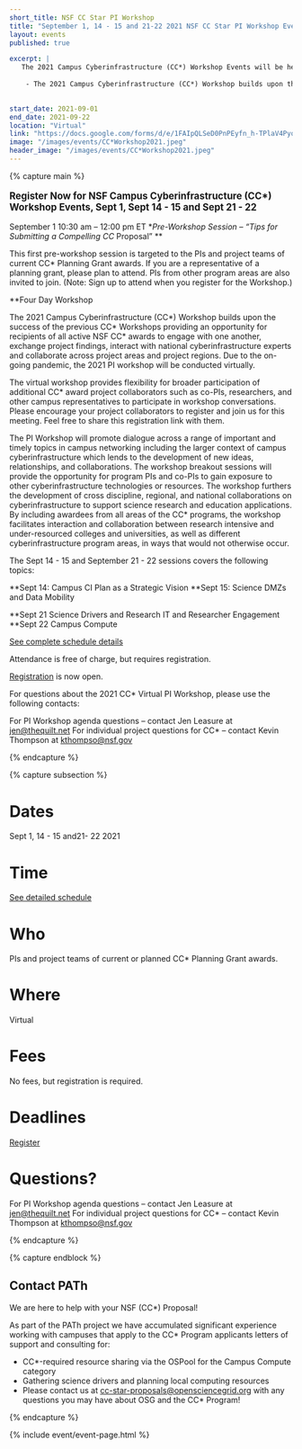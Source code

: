 ```yaml
---
short_title: NSF CC Star PI Workshop 
title: "September 1, 14 - 15 and 21-22 2021 NSF CC Star PI Workshop Events"
layout: events
published: true

excerpt: |
   The 2021 Campus Cyberinfrastructure (CC*) Workshop Events will be held September 1,  14 - 15, and 21 - 22, 2021.
    
    - The 2021 Campus Cyberinfrastructure (CC*) Workshop builds upon the success of the previous CC* Workshops providing an opportunity for recipients of all active NSF CC* awards to engage with one another, exchange project findings, interact with national cyberinfrastructure experts and collaborate across project areas and project regions. Due to the on-going pandemic, the 2021 PI workshop will be conducted virtually.  

   
start_date: 2021-09-01
end_date: 2021-09-22
location: "Virtual"
link: "https://docs.google.com/forms/d/e/1FAIpQLSeD0PnPEyfn_h-TPlaV4PyqUate9M-fI_ykxBaLCNISo6Kcaw/viewform"
image: "/images/events/CC*Workshop2021.jpeg"
header_image: "/images/events/CC*Workshop2021.jpeg"
---
```


{% capture main %}

<p style="font-size: larger; font-weight: bold;">Register Now for NSF Campus Cyberinfrastructure (CC*) Workshop Events, Sept 1, Sept 14 - 15 and Sept 21 - 22 </p>


September 1 10:30 am – 12:00 pm ET **Pre-Workshop Session – “Tips for Submitting a Compelling CC* Proposal” ** 

This first pre-workshop session is targeted to the PIs and project teams of current CC* Planning Grant awards. If you are a representative of a planning grant, please plan to attend. PIs from other program areas are also invited to join. (Note: Sign up to attend when you register for the Workshop.)

**Four Day Workshop

The 2021 Campus Cyberinfrastructure (CC*) Workshop builds upon the success of the previous CC* Workshops providing an opportunity for recipients of all active NSF CC* awards to engage with one another, exchange project findings, interact with national cyberinfrastructure experts and collaborate across project areas and project regions. Due to the on-going pandemic, the 2021 PI workshop will be conducted virtually.  

The  virtual workshop provides flexibility for broader participation of additional CC* award project collaborators such as co-PIs, researchers, and other campus representatives to participate in workshop conversations. Please encourage your project collaborators to register and join us for this meeting.  Feel free to share this registration link with them.     

The PI Workshop will promote dialogue across a range of important and timely topics in campus networking including the larger context of campus cyberinfrastructure which lends to the development of new ideas, relationships, and collaborations. The workshop breakout sessions will provide the opportunity for program PIs and co-PIs to gain exposure to other cyberinfrastructure technologies or resources. The workshop furthers the development of cross discipline, regional, and national collaborations on cyberinfrastructure to support science research and education applications. By including awardees from all areas of the CC* programs, the workshop facilitates interaction and collaboration between research intensive and under-resourced colleges and universities, as well as different cyberinfrastructure program areas, in ways that would not otherwise occur.

The Sept 14 - 15 and September 21 - 22 sessions covers the following topics:

**Sept 14:  Campus CI Plan as a Strategic Vision
**Sept 15: Science DMZs and Data Mobility

**Sept 21 Science Drivers and Research IT and Researcher Engagement
**Sept 22 Campus Compute

[See complete schedule details](https://www.thequilt.net/public-event/2021-nsf-virtual-cc-pi-workshop/)
  
Attendance is free of charge, but requires registration.

[Registration](https://docs.google.com/forms/d/e/1FAIpQLSeD0PnPEyfn_h-TPlaV4PyqUate9M-fI_ykxBaLCNISo6Kcaw/viewform) is now open. 

For questions about the 2021 CC* Virtual PI Workshop, please use the following contacts:

For PI Workshop agenda questions – contact Jen Leasure at jen@thequilt.net
For individual project questions for CC* – contact Kevin Thompson at kthompso@nsf.gov

{% endcapture %}

{% capture subsection %}
# Dates

Sept 1,  14 - 15 and21- 22 2021

# Time

[See detailed schedule](https://www.thequilt.net/public-event/2021-nsf-virtual-cc-pi-workshop/)

# Who 

PIs and project teams of current or planned CC* Planning Grant awards.

 
# Where

Virtual 


# Fees

No fees, but registration is required.


# Deadlines
[Register](https://docs.google.com/forms/d/e/1FAIpQLSeD0PnPEyfn_h-TPlaV4PyqUate9M-fI_ykxBaLCNISo6Kcaw/viewform) 


# Questions?

For PI Workshop agenda questions – contact Jen Leasure at <jen@thequilt.net>
For individual project questions for CC* – contact Kevin Thompson at <kthompso@nsf.gov>

{% endcapture %}

{% capture endblock %}

## Contact PATh

We are here to help with your NSF (CC*) Proposal!

As part of the PATh project we have accumulated significant experience working with campuses that apply to the CC* Program applicants letters of support and consulting for:

* CC*-required resource sharing via the OSPool for the Campus Compute category
* Gathering science drivers and planning local computing resources
* Please contact us at <cc-star-proposals@opensciencegrid.org> with any questions you may have about OSG and the CC* Program!

{% endcapture %}

{% include event/event-page.html %}




